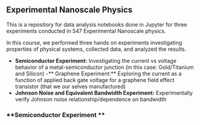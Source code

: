 ## **Experimental Nanoscale Physics**

This is a repository for data analysis notebooks done in Jupyter for three experiments conducted in 547 Experimental Nanoscale physics.

In this course, we performed three hands on experiments investigating properties of physical systems, collected data, and analyzed the results. 
  - **Semiconductor Experiment:** Investigating the current vs voltage behavior of a metal-semiconductor junction (in this case: Gold/Titanium and Silicon)
  -** Graphene Experiment:** Exploring the current as a function of applied back gate voltage for a graphene field effect transistor (that we our selves manufactured) 
  - **Johnson Noise and Equivalent Bandwidth Experiment:** Experimentally verify Johnson noise relationship/dependence on bandwidth 

### **Semiconductor Experiment **

